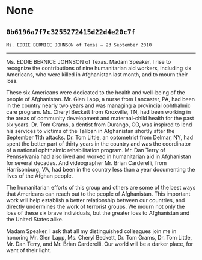 # None
## `0b6196a7f7c3255272415d22d4e20c7f`
`Ms. EDDIE BERNICE JOHNSON of Texas — 23 September 2010`

---


Ms. EDDIE BERNICE JOHNSON of Texas. Madam Speaker, I rise to 
recognize the contributions of nine humanitarian aid workers, including 
six Americans, who were killed in Afghanistan last month, and to mourn 
their loss.

These six Americans were dedicated to the health and well-being of 
the people of Afghanistan. Mr. Glen Lapp, a nurse from Lancaster, PA, 
had been in the country nearly two years and was managing a provincial 
ophthalmic care program. Ms. Cheryl Beckett from Knoxville, TN, had 
been working in the areas of community development and maternal-child 
health for the past six years. Dr. Tom Grams, a dentist from Durango, 
CO, was inspired to lend his services to victims of the Taliban in 
Afghanistan shortly after the September 11th attacks. Dr. Tom Little, 
an optometrist from Delmar, NY, had spent the better part of thirty 
years in the country and was the coordinator of a national ophthalmic 
rehabilitation program. Mr. Dan Terry of Pennsylvania had also lived 
and worked in humanitarian aid in Afghanistan for several decades. And 
videographer Mr. Brian Carderelli, from Harrisonburg, VA, had been in 
the country less than a year documenting the lives of the Afghan 
people.

The humanitarian efforts of this group and others are some of the 
best ways that Americans can reach out to the people of Afghanistan. 
This important work will help establish a better relationship between 
our countries, and directly undermines the work of terrorist groups. We 
mourn not only the loss of these six brave individuals, but the greater 
loss to Afghanistan and the United States alike.

Madam Speaker, I ask that all my distinguished colleagues join me in 
honoring Mr. Glen Lapp, Ms. Cheryl Beckett, Dr. Tom Grams, Dr. Tom 
Little, Mr. Dan Terry, and Mr. Brian Carderelli. Our world will be a 
darker place, for want of their light.




